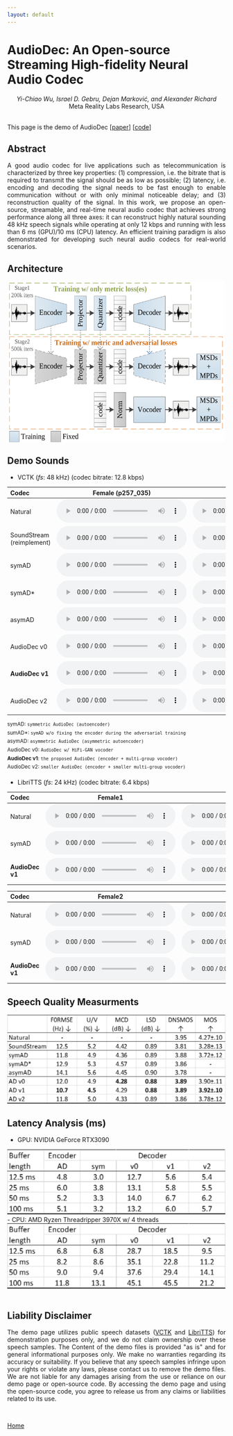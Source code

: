 ```yaml
---
layout: default
---
```

# AudioDec: An Open-source Streaming High-fidelity Neural Audio Codec
<center><I> Yi-Chiao Wu, Israel D. Gebru, Dejan Marković, and Alexander Richard </I></center> 
<center> Meta Reality Labs Research, USA </center> <br /> 

This page is the demo of AudioDec [[paper](https://ieeexplore.ieee.org/document/10096509)] [[code](https://github.com/facebookresearch/AudioDec)]  

## **Abstract**  
<p align="justify"> A good audio codec for live applications such as telecommunication is characterized by three key properties: (1) compression, i.e. the bitrate that is required to transmit the signal should be as low as possible; (2) latency, i.e. encoding and decoding the signal needs to be fast enough to enable communication without or with only minimal noticeable delay; and (3) reconstruction quality of the signal. In this work, we propose an open-source, streamable, and real-time neural audio codec that achieves strong performance along all three axes: it can reconstruct highly natural sounding 48 kHz speech signals while operating at only 12 kbps and running with less than 6 ms (GPU)/10 ms (CPU) latency. An efficient training paradigm is also demonstrated for developing such neural audio codecs for real-world scenarios. </p>


## **Architecture**  
<center><img src="res/figure/audiodec.png" style="display:block;width:500px;height:370px"></center>  

  
## **Demo Sounds**
- VCTK (*fs*: 48 kHz) (codec bitrate: 12.8 kbps)

| Codec | Female (p257_035) | Male (p232_400) |
|:--|:--:|:--:|
| Natural | <audio src="res/audio/vctk48k_female/Natural/p257_035.wav" controls preload></audio> | <audio src="res/audio/vctk48k_male/Natural/p232_400.wav" controls preload></audio> |
| SoundStream (reimplement) | <audio src="res/audio/vctk48k_female/SS/p257_035.wav" controls preload></audio> | <audio src="res/audio/vctk48k_male/SS/p232_400.wav" controls preload></audio> |
| symAD | <audio src="res/audio/vctk48k_female/symAD/p257_035.wav" controls preload></audio> | <audio src="res/audio/vctk48k_male/symAD/p232_400.wav" controls preload></audio> |
| symAD* | <audio src="res/audio/vctk48k_female/symAD_/p257_035.wav" controls preload></audio> | <audio src="res/audio/vctk48k_male/symAD_/p232_400.wav" controls preload></audio> |
| asymAD | <audio src="res/audio/vctk48k_female/asymAD/p257_035.wav" controls preload></audio> | <audio src="res/audio/vctk48k_male/asymAD/p232_400.wav" controls preload></audio> |
| AudioDec v0 | <audio src="res/audio/vctk48k_female/ADv0/p257_035.wav" controls preload></audio> | <audio src="res/audio/vctk48k_male/ADv0/p232_400.wav" controls preload></audio> |
| **AudioDec v1** | <audio src="res/audio/vctk48k_female/ADv1/p257_035.wav" controls preload></audio>   | <audio src="res/audio/vctk48k_male/ADv1/p232_400.wav" controls preload></audio>   |
| AudioDec v2 | <audio src="res/audio/vctk48k_female/ADv2/p257_035.wav" controls preload></audio> | <audio src="res/audio/vctk48k_male/ADv2/p232_400.wav" controls preload></audio> |

<sup>symAD: `symmetric AudioDec (autoencoder)` </sup>  
<sup>sumAD*: `symAD w/o fixing the encoder during the adversarial training` </sup>  
<sup>asymAD: `asymmetric AudioDec (asymmetric autoencoder)` </sup>  
<sup>AudioDec v0: `AudioDec w/ HiFi-GAN vocoder` </sup>  
<sup>**AudioDec v1**: `the proposed AudioDec (encoder + multi-group vocoder)` </sup>  
<sup>AudioDec v2: `smaller AudioDec (encoder + smaller multi-group vocoder)` </sup>

- LibriTTS (*fs*: 24 kHz) (codec bitrate: 6.4 kbps)

| Codec | Female1 | Male1 |
|:--|:--:|:--:|
| Natural | <audio src="res/audio/libritts24k_female/Natural/1995_1826.wav" controls preload></audio> | <audio src="res/audio/libritts24k_male/Natural/2300_131720.wav" controls preload></audio> |
| symAD | <audio src="res/audio/libritts24k_female/symAD/1995_1826.wav" controls preload></audio> | <audio src="res/audio/libritts24k_male/symAD/2300_131720.wav" controls preload></audio> |
| **AudioDec v1** | <audio src="res/audio/libritts24k_female/ADv1/1995_1826.wav" controls preload></audio>   | <audio src="res/audio/libritts24k_male/ADv1/2300_131720.wav" controls preload></audio>   |

| Codec | Female2 | Male2 |
|:--|:--:|:--:|
| Natural | <audio src="res/audio/libritts24k_female/Natural/3729_6852.wav" controls preload></audio> | <audio src="res/audio/libritts24k_male/Natural/8224_274384.wav" controls preload></audio> |
| symAD | <audio src="res/audio/libritts24k_female/symAD/3729_6852.wav" controls preload></audio> | <audio src="res/audio/libritts24k_male/symAD/8224_274384.wav" controls preload></audio> |
| **AudioDec v1** | <audio src="res/audio/libritts24k_female/ADv1/3729_6852.wav" controls preload></audio>   | <audio src="res/audio/libritts24k_male/ADv1/8224_274384.wav" controls preload></audio>   |


## **Speech Quality Measurments** 
<center><img src="res/figure/Quality.svg" ></center>  

## **Latency Analysis (ms)** 
- GPU: NVIDIA GeForce RTX3090
<center><img src="res/figure/GPU.svg" ></center>
- CPU: AMD Ryzen Threadripper 3970X w/ 4 threads
<center><img src="res/figure/CPU.svg" ></center>
  
<br /> 

##  Liability Disclaimer
<p align="justify">The demo page utilizes public speech datasets (<a href="https://datashare.ed.ac.uk/handle/10283/3443">VCTK</a> and <a href="https://www.openslr.org/60/">LibriTTS</a>) for demonstration purposes only, and we do not claim ownership over these speech samples. The Content of the demo files is provided "as is" and for general informational purposes only. We make no warranties regarding its accuracy or suitability. If you believe that any speech samples infringe upon your rights or violate any laws, please contact us to remove the demo files. We are not liable for any damages arising from the use or reliance on our demo page or open-source code. By accessing the demo page and using the open-source code, you agree to release us from any claims or liabilities related to its use. </p>
<br /> 

[Home](https://bigpon.github.io/)

<br />  
<br />  
